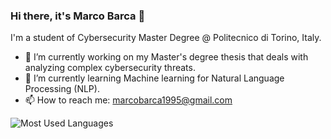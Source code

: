 ### Hi there, it's Marco Barca 👋

I'm a student of Cybersecurity Master Degree @ Politecnico di Torino, Italy.

- 🔭 I’m currently working on my Master's degree thesis that deals with analyzing complex cybersecurity threats.
- 🌱 I’m currently learning Machine learning for Natural Language Processing (NLP).
- 📫 How to reach me: marcobarca1995@gmail.com

![Most Used Languages](https://github-readme-stats.vercel.app/api/top-langs/?username=GrayNeel&layout=compact&langs_count=8&theme=react&hide_border=true)

